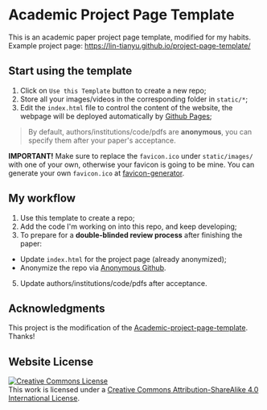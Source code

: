 # Academic Project Page Template
This is an academic paper project page template, modified for my habits.
Example project page: https://lin-tianyu.github.io/project-page-template/



## Start using the template
1. Click on `Use this Template` button to create a new repo;
2. Store all your images/videos in the corresponding folder in `static/*`;
3. Edit the `index.html` file to control the content of the website, the webpage will be deployed automatically by [Github Pages](https://pages.github.com/);
> By default, authors/institutions/code/pdfs are **anonymous**, you can specify them after your paper's acceptance.

**IMPORTANT!** Make sure to replace the `favicon.ico` under `static/images/` with one of your own, otherwise your favicon is going to be mine.
You can generate your own `favicon.ico` at [favicon-generator](https://favicon.io/favicon-generator/).

## My workflow
1. Use this template to create a repo;
2. Add the code I'm working on into this repo, and keep developing;
3. To prepare for a **double-blinded review process** after finishing the paper:
  - Update `index.html` for the project page (already anonymized); 
  - Anonymize the repo via [Anonymous Github](https://anonymous.4open.science/).
5. Update authors/institutions/code/pdfs after acceptance.

## Acknowledgments
This project is the modification of the [Academic-project-page-template](https://github.com/eliahuhorwitz/Academic-project-page-template). Thanks!

## Website License
<a rel="license" href="http://creativecommons.org/licenses/by-sa/4.0/"><img alt="Creative Commons License" style="border-width:0" src="https://i.creativecommons.org/l/by-sa/4.0/88x31.png" /></a><br />This work is licensed under a <a rel="license" href="http://creativecommons.org/licenses/by-sa/4.0/">Creative Commons Attribution-ShareAlike 4.0 International License</a>.
